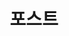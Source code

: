 ---
title: "포스트"
layout: posts
permalink: /posts/
author_profile: true
lang: ko
translation_key: "posts"
translations:
  ko: "/posts/"
  en: "/en/posts/"
  es: "/es/posts/"
---